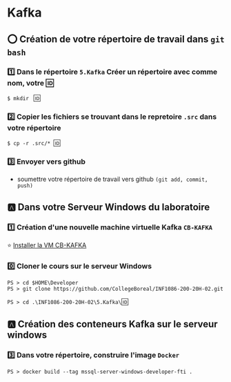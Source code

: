 # Kafka

## :o: Création de votre répertoire de travail dans `git bash`

### :one: Dans le répertoire `5.Kafka` Créer un répertoire avec comme nom, votre :id:

`$ mkdir ` :id:

### :two: Copier les fichiers se trouvant dans le repretoire `.src` dans votre répertoire

`$ cp -r .src/* `:id:` `

### :three: Envoyer vers github

* soumettre votre répertoire de travail vers github `(git add, commit, push)` 

## :a: Dans votre Serveur Windows du laboratoire

### :one: Création d'une nouvelle machine virtuelle Kafka `CB-KAFKA`

:star: [Installer la VM CB-KAFKA](../K.Kafka)

### :zero: Cloner le cours sur le serveur Windows

```
PS > cd $HOME\Developer
PS > git clone https://github.com/CollegeBoreal/INF1086-200-20H-02.git
```

`PS > cd .\INF1086-200-20H-02\5.Kafka\`:id:



## :a: Création des conteneurs Kafka sur le serveur windows


### :three: Dans votre répertoire, construire l'image `Docker`

```
PS > docker build --tag mssql-server-windows-developer-fti .
```
